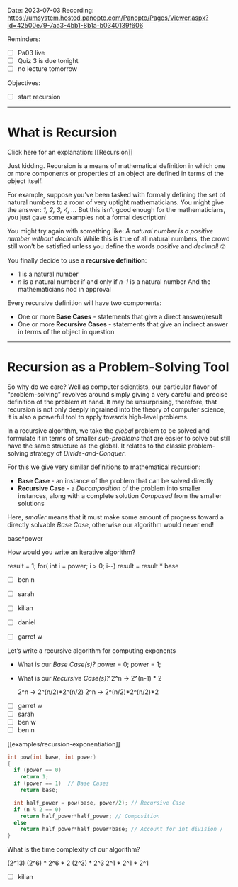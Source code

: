 

Date: 2023-07-03
Recording: https://umsystem.hosted.panopto.com/Panopto/Pages/Viewer.aspx?id=42500e79-7aa3-4bb1-8b1a-b0340139f606

Reminders:
* [ ] Pa03 live
* [ ] Quiz 3 is due tonight
* [ ] no lecture tomorrow

Objectives:
* [ ] start recursion

---

# What is Recursion

Click here for an explanation: [[Recursion]]


Just kidding. Recursion is a means of mathematical definition in which one or more components or properties of an object are defined in terms of the object itself.

For example, suppose you’ve been tasked with formally defining the set of natural numbers to a room of very uptight mathematicians. 
You might give the answer:
  _1, 2, 3, 4, ..._
But this isn’t good enough for the mathematicians, you just gave some examples not a formal description!

You might try again with something like:
  _A natural number is a positive number without decimals_
While this is true of all natural numbers, the crowd still won’t be satisfied unless you define the words _positive_ and _decimal_! 🤓

You finally decide to use a **recursive definition**:
  * 1 is a natural number
  * _n_ is a natural number if and only if _n-1_ is a natural number
And the mathematicians nod in approval

Every recursive definition will have two components:
* One or more **Base Cases** - statements that give a direct answer/result
* One or more **Recursive Cases** - statements that give an indirect answer in terms of the object in question

---
# Recursion as a Problem-Solving Tool

So why do we care? Well as computer scientists, our particular flavor of “problem-solving” revolves around simply giving a very careful and precise definition of the problem at hand. It may be unsurprising, therefore, that recursion is not only deeply ingrained into the theory of computer science, it is also a powerful tool to apply towards high-level problems.


In a recursive algorithm, we take the _global_ problem to be solved and formulate it in terms of smaller _sub-problems_ that are easier to solve but still have the same structure as the global. It relates to the classic problem-solving strategy of _Divide-and-Conquer_. 

For this we give very similar definitions to mathematical recursion:
* **Base Case** - an instance of the problem that can be solved directly
* **Recursive Case** - a _Decomposition_ of the problem into smaller instances, along with a complete solution _Composed_ from the smaller solutions

Here, _smaller_ means that it must make some amount of progress toward a directly solvable _Base Case_, otherwise our algorithm would never end!

base^power

How would you write an iterative algorithm?

result = 1;
for( int i = power; i > 0; i--)
  result = result * base

* [ ] ben n
* [ ] sarah
* [ ] kilian
* [ ] daniel
* [ ] garret w
  

Let’s write a recursive algorithm for computing exponents
- What is our _Base Case(s)?_ power = 0; power = 1;
- What is our _Recursive Case(s)?_  2^n -> 2^(n-1) * 2

  2^n -> 2^(n/2)*2^(n/2)
  2^n -> 2^(n/2)*2^(n/2)*2

* [ ] garret w
* [ ] sarah
* [ ] ben w
* [ ] ben n
      
[[examples/recursion-exponentiation]]
<!-- #include [[examples/recursion-exponentiation]] -->
```c++
int pow(int base, int power)
{
  if (power == 0)
    return 1;
  if (power == 1)  // Base Cases
    return base;

  int half_power = pow(base, power/2); // Recursive Case
  if (n % 2 == 0)
    return half_power*half_power; // Composition
  else
    return half_power*half_power*base; // Account for int division /
}
```
<!-- /include -->


What is the time complexity of our algorithm?

(2^13)
(2^6) * 2^6 * 2
(2^3) * 2^3
2^1 * 2^1 * 2^1

* [ ] kilian
